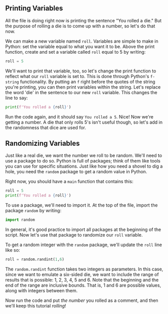 ## Printing Variables

All the file is doing right now is printing the sentence "You rolled a die." But the purpose of rolling a die is to come up with a number, so let's do that now. 

We can  make a new variable named `roll`. Variables are simple to make in Python: set the variable equal to what you want it to be. Above the print function, create and set a variable called `roll` equal to 5 by writing:

```python
roll = 5
```

We'll want to print that variable, too, so let's change the print function to reflect what our `roll` variable is set to. This is done through Python's `f-string` functionality. By putting an `f` right before the quotes of the string you're printing, you can then print variables within the string. Let's replace the word 'die' in the sentence to our new `roll` variable. This changes the line to say:

```python
print(f'You rolled a {roll}')
```

Run the code again, and it should say `You rolled a 5`. Nice! Now we're getting a number. A die that only rolls 5's isn't useful though, so let's add in the randomness that dice are used for.


## Randomizing Variables


Just like a real die, we want the number we roll to be random. We'll need to use a package to do so. Python is full of packages; think of them like tools you can use for specific situations. Just like how you need a shovel to dig a hole, you need the `random` package to get a random value in Python.

Right now, you should have a `main` function that contains this:

```python
roll = 5
print(f'You rolled a {roll}')
```

To use a package, we'll need to import it. At the top of the file, import the package `random` by writing:

```python
import random 
```

In general, it's good practice to import all packages at the beginning of the script. Now let's use that package to randomize our `roll` variable.

To get a random integer with the `random` package, we'll update the `roll` line like so:

```python
roll = random.randint(1,6)
```

The `random.randint` function takes two integers as parameters. In this case, since we want to emulate a six-sided die, we want to include the range of results that is possible: 1, 2, 3, 4, 5 and 6. Note that the beginning and the end of the range are inclusive bounds. That is, 1 and 6 are possible values, along with integers between them.

Now run the code and put *the number* you rolled as a comment, and then we'll keep this tutorial *rolling*!